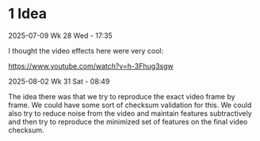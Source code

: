 
# 1 Idea

2025-07-09 Wk 28 Wed - 17:35

I thought the video effects here were very cool:

https://www.youtube.com/watch?v=h-3Fhug3sgw


2025-08-02 Wk 31 Sat - 08:49

The idea there was that we try to reproduce the exact video frame by frame. We could have some sort of checksum validation for this. We could also try to reduce noise from the video and maintain features subtractively and then try to reproduce the minimized set of features on the final video checksum.